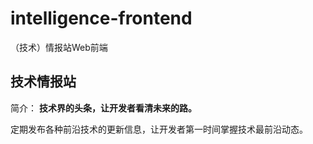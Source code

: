 # intelligence-frontend

（技术）情报站Web前端

## 技术情报站

简介： **技术界的头条，让开发者看清未来的路。**

定期发布各种前沿技术的更新信息，让开发者第一时间掌握技术最前沿动态。
